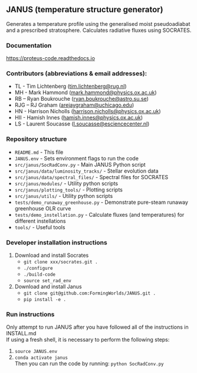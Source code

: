 ## JANUS (temperature structure generator)

Generates a temperature profile using the generalised moist pseudoadiabat and a prescribed stratosphere. Calculates radiative fluxes using SOCRATES.

### Documentation
https://proteus-code.readthedocs.io

### Contributors (abbreviations & email addresses):
* TL - Tim Lichtenberg (tim.lichtenberg@rug.nl)
* MH - Mark Hammond (mark.hammond@physics.ox.ac.uk)
* RB – Ryan Boukrouche (ryan.boukrouche@astro.su.se)
* RJG – RJ Graham (arejaygraham@uchicago.edu)
* HN - Harrison Nicholls (harrison.nicholls@physics.ox.ac.uk)
* HII - Hamish Innes (hamish.innes@physics.ox.ac.uk)
* LS - Laurent Soucasse (l.soucasse@esciencecenter.nl)

### Repository structure
* `README.md`                          - This file
* `JANUS.env`                          - Sets environment flags to run the code
* `src/janus/SocRadConv.py`            - Main JANUS Python script
* `src/janus/data/luminosity_tracks/`  - Stellar evolution data
* `src/janus/data/spectral_files/`     - Spectral files for SOCRATES
* `src/janus/modules/`                 - Utility python scripts
* `src/janus/plotting_tools/`          - Plotting scripts
* `src/janus/utils/`                   - Utility python scripts
* `tests/demo_runaway_greenhouse.py`   - Demonstrate pure-steam runaway greenhouse OLR curve
* `tests/demo_instellation.py`         - Calculate fluxes (and temperatures) for different instellations
* `tools/`                             - Useful tools

### Developer installation instructions
1. Download and install Socrates
    * `git clone xxx/socrates.git .`
    * `./configure`
    * `./build-code`
    * `source set_rad_env`
2. Download and install Janus
    * `git clone git@github.com:FormingWorlds/JANUS.git .`
    * `pip install -e .`

### Run instructions
Only attempt to run JANUS after you have followed all of the instructions in INSTALL.md    
If using a fresh shell, it is necessary to perform the following steps:     
1. `source JANUS.env`    
2. `conda activate janus`    
Then you can run the code by running: `python SocRadConv.py`      

